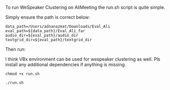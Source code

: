 To run WeSpeaker Clustering on AliMeeting the run.sh script is quite simple.

Simply ensure the path is correct below:

```
data_path=/Users/adnanazmat/Downloads/Eval_Ali
eval_path=${data_path}/Eval_Ali_far
audio_dir=${eval_path}/audio_dir
textgrid_dir=${eval_path}/textgrid_dir
```


Then run:

I think VBx environment can be used for wespeaker clustering as well.
Pls install any additional dependencies if anything is missing.

`chmod +x run.sh`

`./run.sh`